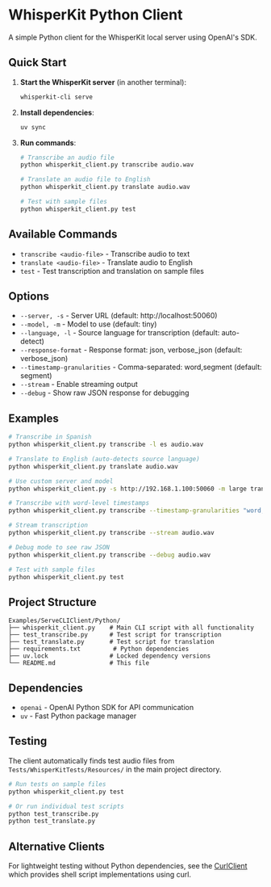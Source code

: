 # WhisperKit Python Client

A simple Python client for the WhisperKit local server using OpenAI's SDK.

## Quick Start

1. **Start the WhisperKit server** (in another terminal):
   ```bash
   whisperkit-cli serve
   ```

2. **Install dependencies**:
   ```bash
   uv sync
   ```

3. **Run commands**:
   ```bash
   # Transcribe an audio file
   python whisperkit_client.py transcribe audio.wav
   
   # Translate an audio file to English
   python whisperkit_client.py translate audio.wav
   
   # Test with sample files
   python whisperkit_client.py test
   ```

## Available Commands

- `transcribe <audio-file>` - Transcribe audio to text
- `translate <audio-file>` - Translate audio to English
- `test` - Test transcription and translation on sample files

## Options

- `--server, -s` - Server URL (default: http://localhost:50060)
- `--model, -m` - Model to use (default: tiny)
- `--language, -l` - Source language for transcription (default: auto-detect)
- `--response-format` - Response format: json, verbose_json (default: verbose_json)
- `--timestamp-granularities` - Comma-separated: word,segment (default: segment)
- `--stream` - Enable streaming output
- `--debug` - Show raw JSON response for debugging


## Examples

```bash
# Transcribe in Spanish
python whisperkit_client.py transcribe -l es audio.wav

# Translate to English (auto-detects source language)
python whisperkit_client.py translate audio.wav

# Use custom server and model
python whisperkit_client.py -s http://192.168.1.100:50060 -m large transcribe audio.wav

# Transcribe with word-level timestamps
python whisperkit_client.py transcribe --timestamp-granularities "word,segment" audio.wav

# Stream transcription
python whisperkit_client.py transcribe --stream audio.wav

# Debug mode to see raw JSON
python whisperkit_client.py transcribe --debug audio.wav

# Test with sample files
python whisperkit_client.py test
```

## Project Structure

```
Examples/ServeCLIClient/Python/
├── whisperkit_client.py    # Main CLI script with all functionality
├── test_transcribe.py      # Test script for transcription
├── test_translate.py       # Test script for translation
├── requirements.txt         # Python dependencies
├── uv.lock                 # Locked dependency versions
└── README.md               # This file
```

## Dependencies

- `openai` - OpenAI Python SDK for API communication
- `uv` - Fast Python package manager

## Testing

The client automatically finds test audio files from `Tests/WhisperKitTests/Resources/` in the main project directory.

```bash
# Run tests on sample files
python whisperkit_client.py test

# Or run individual test scripts
python test_transcribe.py
python test_translate.py
```

## Alternative Clients

For lightweight testing without Python dependencies, see the [CurlClient](../Curl/README.md) which provides shell script implementations using curl.
